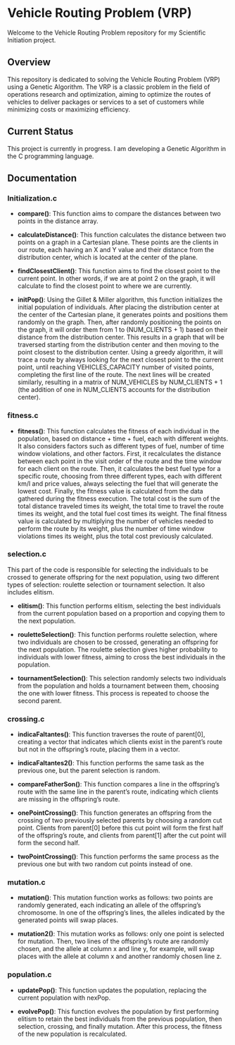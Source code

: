 # Vehicle Routing Problem (VRP)

Welcome to the Vehicle Routing Problem repository for my Scientific Initiation project.

## Overview

This repository is dedicated to solving the Vehicle Routing Problem (VRP) using a Genetic Algorithm. The VRP is a classic problem in the field of operations research and optimization, aiming to optimize the routes of vehicles to deliver packages or services to a set of customers while minimizing costs or maximizing efficiency.

## Current Status

This project is currently in progress. I am developing a Genetic Algorithm in the C programming language.

## Documentation

### Initialization.c

- **compare()**:
  This function aims to compare the distances between two points in the distance array.

- **calculateDistance()**:
  This function calculates the distance between two points on a graph in a Cartesian plane. These points are the clients in our route, each having an X and Y value and their distance from the distribution center, which is located at the center of the plane.

- **findClosestClient()**:
  This function aims to find the closest point to the current point. In other words, if we are at point 2 on the graph, it will calculate to find the closest point to where we are currently.

- **initPop()**:
  Using the Gillet & Miller algorithm, this function initializes the initial population of individuals. After placing the distribution center at the center of the Cartesian plane, it generates points and positions them randomly on the graph. Then, after randomly positioning the points on the graph, it will order them from 1 to (NUM_CLIENTS + 1) based on their distance from the distribution center. This results in a graph that will be traversed starting from the distribution center and then moving to the point closest to the distribution center. Using a greedy algorithm, it will trace a route by always looking for the next closest point to the current point, until reaching VEHICLES_CAPACITY number of visited points, completing the first line of the route. The next lines will be created similarly, resulting in a matrix of NUM_VEHICLES by NUM_CLIENTS + 1 (the addition of one in NUM_CLIENTS accounts for the distribution center).

### fitness.c

- **fitness()**:
  This function calculates the fitness of each individual in the population, based on distance + time + fuel, each with different weights. It also considers factors such as different types of fuel, number of time window violations, and other factors. First, it recalculates the distance between each point in the visit order of the route and the time window for each client on the route. Then, it calculates the best fuel type for a specific route, choosing from three different types, each with different km/l and price values, always selecting the fuel that will generate the lowest cost. Finally, the fitness value is calculated from the data gathered during the fitness execution. The total cost is the sum of the total distance traveled times its weight, the total time to travel the route times its weight, and the total fuel cost times its weight. The final fitness value is calculated by multiplying the number of vehicles needed to perform the route by its weight, plus the number of time window violations times its weight, plus the total cost previously calculated.

### selection.c

This part of the code is responsible for selecting the individuals to be crossed to generate offspring for the next population, using two different types of selection: roulette selection or tournament selection. It also includes elitism.

- **elitism()**:
  This function performs elitism, selecting the best individuals from the current population based on a proportion and copying them to the next population.

- **rouletteSelection()**:
  This function performs roulette selection, where two individuals are chosen to be crossed, generating an offspring for the next population. The roulette selection gives higher probability to individuals with lower fitness, aiming to cross the best individuals in the population.

- **tournamentSelection()**:
  This selection randomly selects two individuals from the population and holds a tournament between them, choosing the one with lower fitness. This process is repeated to choose the second parent.

### crossing.c

- **indicaFaltantes()**:
  This function traverses the route of parent[0], creating a vector that indicates which clients exist in the parent’s route but not in the offspring’s route, placing them in a vector.

- **indicaFaltantes2()**:
  This function performs the same task as the previous one, but the parent selection is random.

- **compareFatherSon()**:
  This function compares a line in the offspring’s route with the same line in the parent’s route, indicating which clients are missing in the offspring’s route.

- **onePointCrossing()**:
  This function generates an offspring from the crossing of two previously selected parents by choosing a random cut point. Clients from parent[0] before this cut point will form the first half of the offspring’s route, and clients from parent[1] after the cut point will form the second half.

- **twoPointCrossing()**:
  This function performs the same process as the previous one but with two random cut points instead of one.

### mutation.c

- **mutation()**:
  This mutation function works as follows: two points are randomly generated, each indicating an allele of the offspring’s chromosome. In one of the offspring’s lines, the alleles indicated by the generated points will swap places.

- **mutation2()**:
  This mutation works as follows: only one point is selected for mutation. Then, two lines of the offspring’s route are randomly chosen, and the allele at column x and line y, for example, will swap places with the allele at column x and another randomly chosen line z.

### population.c

- **updatePop()**:
  This function updates the population, replacing the current population with nexPop.

- **evolvePop()**:
  This function evolves the population by first performing elitism to retain the best individuals from the previous population, then selection, crossing, and finally mutation. After this process, the fitness of the new population is recalculated.

